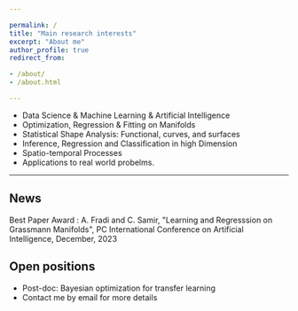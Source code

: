 ```yaml
---

permalink: /
title: "Main research interests"
excerpt: "About me"
author_profile: true
redirect_from: 

- /about/
- /about.html

---
```


- Data Science & Machine Learning & Artificial Intelligence
- Optimization, Regression & Fitting on Manifolds
- Statistical Shape Analysis: Functional, curves, and surfaces
- Inference, Regression and Classification in high Dimension
- Spatio-temporal Processes
- Applications to real world probelms.
  
-------------------
News 
-------------------
Best Paper Award : 
A. Fradi and C. Samir, "Learning and Regresssion on Grassmann Manifolds", 
PC International Conference on Artificial Intelligence, December, 2023

Open positions
-------------------

- Post-doc:  Bayesian optimization for transfer learning
- 
  Contact me by email for more details 
